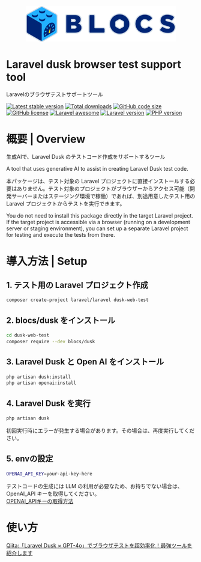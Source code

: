 <div align="center"><img src="logo.svg" width="400" /></div>

# Laravel dusk browser test support tool
Laravelのブラウザテストサポートツール

[![Latest stable version](https://img.shields.io/packagist/v/blocs/dusk)](https://packagist.org/packages/blocs/dusk)
[![Total downloads](https://img.shields.io/packagist/dt/blocs/dusk)](https://packagist.org/packages/blocs/dusk)
[![GitHub code size](https://img.shields.io/github/languages/code-size/blocs/dusk)](https://github.com/blocs/dusk)
[![GitHub license](https://img.shields.io/github/license/blocs/dusk)](https://github.com/blocs/dusk)
[![Laravel awesome](https://img.shields.io/badge/Awesome-Laravel-green)](https://github.com/blocs/dusk)
[![Laravel version](https://img.shields.io/badge/laravel-%3E%3D10-green)](https://github.com/blocs/dusk)
[![PHP version](https://img.shields.io/badge/php-%3E%3D8.1-blue)](https://github.com/blocs/dusk)

# 概要 | Overview
生成AIで、Laravel Dusk のテストコード作成をサポートするツール

A tool that uses generative AI to assist in creating Laravel Dusk test code.

本パッケージは、テスト対象の Laravel プロジェクトに直接インストールする必要はありません。テスト対象のプロジェクトがブラウザーからアクセス可能（開発サーバーまたはステージング環境で稼働）であれば、別途用意したテスト用の Laravel プロジェクトからテストを実行できます。

You do not need to install this package directly in the target Laravel project. If the target project is accessible via a browser (running on a development server or staging environment), you can set up a separate Laravel project for testing and execute the tests from there.

# 導入方法 | Setup

## 1. テスト用の Laravel プロジェクト作成
```bash
composer create-project laravel/laravel dusk-web-test
```

## 2. blocs/dusk をインストール
```bash
cd dusk-web-test
composer require --dev blocs/dusk
```

## 3. Laravel Dusk と Open AI をインストール
```bash
php artisan dusk:install
php artisan openai:install
```

## 4. Laravel Dusk を実行
```bash
php artisan dusk
```
初回実行時にエラーが発生する場合があります。その場合は、再度実行してください。

## 5. envの設定
```bash
OPENAI_API_KEY=your-api-key-here
```
テストコードの生成には LLM の利用が必要なため、お持ちでない場合は、OpenAI_API キーを取得してください。  
[OPENAI_APIキーの取得方法](https://qiita.com/kurata04/items/a10bdc44cc0d1e62dad3)

# 使い方
[Qiita:「Laravel Dusk × GPT-4o」でブラウザテストを超効率化！最強ツールを紹介します](https://qiita.com/yokoba/items/18adfeb0978a5155c11b)
